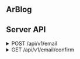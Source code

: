 ## ArBlog

## Server API

<details>
    <summary>POST /api/v1/email</summary>

#### Description

The endpoint adds a new email to the database and sends a confirmation email to the user.

#### Request body

```ts
type RequestBody = {
  email: string;
};
```

#### Response

```ts
type Response =
  | { success: true } // status: 201
  | {
      success: false;
      error: string;
    };
```

</details>

<details>
    <summary>GET /api/v1/email/confirm</summary>

#### Description

The endpoint marks the user email as **confirmed** using the **confirmation token** generated when the user added his email.

| Param   | Description                                                                                        |
| ------- | -------------------------------------------------------------------------------------------------- |
| `token` | The token generated when the user added his email (it will be in the email sent to the user inbox) |

**Example:** `/api/v1/email/confirm?token=mytoken`

#### Response

```ts
type Response =
  | { success: true } // status: 200
  | {
      success: false;
      error: string;
    };
```

</details>
